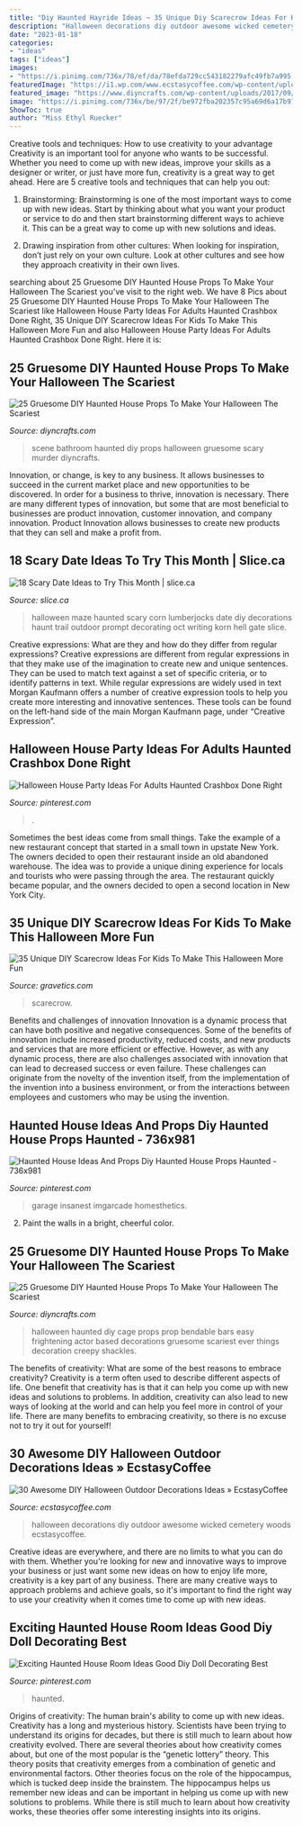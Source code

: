 ```yaml
---
title: "Diy Haunted Hayride Ideas ~ 35 Unique Diy Scarecrow Ideas For Kids To Make This Halloween More Fun"
description: "Halloween decorations diy outdoor awesome wicked cemetery woods ecstasycoffee"
date: "2023-01-18"
categories:
- "ideas"
tags: ["ideas"]
images:
- "https://i.pinimg.com/736x/78/ef/da/78efda729cc543182279afc49fb7a995.jpg"
featuredImage: "https://i1.wp.com/www.ecstasycoffee.com/wp-content/uploads/2016/10/Wicked-Woods-Cemetery-Halloween.jpg?resize=426%2C640&amp;ssl=1"
featured_image: "https://www.diyncrafts.com/wp-content/uploads/2017/09/2-bars.jpg"
image: "https://i.pinimg.com/736x/be/97/2f/be972fba202357c95a69d6a17b975048.jpg"
ShowToc: true
author: "Miss Ethyl Ruecker"
---
```



Creative tools and techniques: How to use creativity to your advantage
Creativity is an important tool for anyone who wants to be successful. Whether you need to come up with new ideas, improve your skills as a designer or writer, or just have more fun, creativity is a great way to get ahead. Here are 5 creative tools and techniques that can help you out:
1. Brainstorming: Brainstorming is one of the most important ways to come up with new ideas. Start by thinking about what you want your product or service to do and then start brainstorming different ways to achieve it. This can be a great way to come up with new solutions and ideas.

2. Drawing inspiration from other cultures: When looking for inspiration, don’t just rely on your own culture. Look at other cultures and see how they approach creativity in their own lives.

	

		
searching about 25 Gruesome DIY Haunted House Props To Make Your Halloween The Scariest you've visit to the right web. We have 8 Pics about 25 Gruesome DIY Haunted House Props To Make Your Halloween The Scariest like Halloween House Party Ideas For Adults Haunted Crashbox Done Right, 35 Unique DIY Scarecrow Ideas For Kids To Make This Halloween More Fun and also Halloween House Party Ideas For Adults Haunted Crashbox Done Right. Here it is:
		
    
## 25 Gruesome DIY Haunted House Props To Make Your Halloween The Scariest

<img loading=lazy src="http://www.diyncrafts.com/wp-content/uploads/2017/09/1-bathroom-scene.jpg" onerror="this.onerror=null;this.src='https://tse3.mm.bing.net/th?id=OIP.I0QdURmA5KDHsOS_3xssQwHaLM&amp;pid=15.1';" alt="25 Gruesome DIY Haunted House Props To Make Your Halloween The Scariest">

_Source: diyncrafts.com_

>scene bathroom haunted diy props halloween gruesome scary murder diyncrafts. 

	

Innovation, or change, is key to any business. It allows businesses to succeed in the current market place and new opportunities to be discovered. In order for a business to thrive, innovation is necessary. There are many different types of innovation, but some that are most beneficial to businesses are product innovation, customer innovation, and company innovation. Product Innovation allows businesses to create new products that they can sell and make a profit from.

    
## 18 Scary Date Ideas To Try This Month | Slice.ca

<img loading=lazy src="http://media.slice.ca/imageserve/wp-content/uploads/sites/5/2015/10/halloween-date-ideas-5/x.jpg" onerror="this.onerror=null;this.src='https://tse4.mm.bing.net/th?id=OIP.M84Tp6i2PISZa95F2LtoYQHaJ4&amp;pid=15.1';" alt="18 Scary Date Ideas to Try This Month | slice.ca">

_Source: slice.ca_

>halloween maze haunted scary corn lumberjocks date diy decorations haunt trail outdoor prompt decorating oct writing korn hell gate slice. 

	

Creative expressions: What are they and how do they differ from regular expressions?
Creative expressions are different from regular expressions in that they make use of the imagination to create new and unique sentences. They can be used to match text against a set of specific criteria, or to identify patterns in text.
While regular expressions are widely used in text Morgan Kaufmann offers a number of creative expression tools to help you create more interesting and innovative sentences. These tools can be found on the left-hand side of the main Morgan Kaufmann page, under “Creative Expression”.

    
## Halloween House Party Ideas For Adults Haunted Crashbox Done Right

<img loading=lazy src="https://i.pinimg.com/736x/78/ef/da/78efda729cc543182279afc49fb7a995.jpg" onerror="this.onerror=null;this.src='https://tse4.mm.bing.net/th?id=OIP.pevazhNWYoEIPjIvQWtmBgHaLH&amp;pid=15.1';" alt="Halloween House Party Ideas For Adults Haunted Crashbox Done Right">

_Source: pinterest.com_

>. 

	

Sometimes the best ideas come from small things. Take the example of a new restaurant concept that started in a small town in upstate New York. The owners decided to open their restaurant inside an old abandoned warehouse. The idea was to provide a unique dining experience for locals and tourists who were passing through the area. The restaurant quickly became popular, and the owners decided to open a second location in New York City.

    
## 35 Unique DIY Scarecrow Ideas For Kids To Make This Halloween More Fun

<img loading=lazy src="https://www.gravetics.com/wp-content/uploads/2017/07/Scarecrow-Halloween-Treat-Bags.jpg" onerror="this.onerror=null;this.src='https://tse3.mm.bing.net/th?id=OIP.ASabLyLYU8JMFgVXpLnN4wHaLH&amp;pid=15.1';" alt="35 Unique DIY Scarecrow Ideas For Kids To Make This Halloween More Fun">

_Source: gravetics.com_

>scarecrow. 

	

Benefits and challenges of innovation
Innovation is a dynamic process that can have both positive and negative consequences. Some of the benefits of innovation include increased productivity, reduced costs, and new products and services that are more efficient or effective. However, as with any dynamic process, there are also challenges associated with innovation that can lead to decreased success or even failure. These challenges can originate from the novelty of the invention itself, from the implementation of the invention into a business environment, or from the interactions between employees and customers who may be using the invention.

    
## Haunted House Ideas And Props Diy Haunted House Props Haunted - 736x981

<img loading=lazy src="https://i.pinimg.com/736x/8d/59/5d/8d595dd652cea69b29ccbdd323993df9.jpg" onerror="this.onerror=null;this.src='https://tse3.mm.bing.net/th?id=OIP.wpiMX824aTZ9u0WImzugDQHaJ3&amp;pid=15.1';" alt="Haunted House Ideas And Props Diy Haunted House Props Haunted - 736x981">

_Source: pinterest.com_

>garage insanest imgarcade homesthetics. 

	

2. Paint the walls in a bright, cheerful color.

    
## 25 Gruesome DIY Haunted House Props To Make Your Halloween The Scariest

<img loading=lazy src="https://www.diyncrafts.com/wp-content/uploads/2017/09/2-bars.jpg" onerror="this.onerror=null;this.src='https://tse3.mm.bing.net/th?id=OIP.gVe7Gt7v6AVeFWKX4B61sgHaJ4&amp;pid=15.1';" alt="25 Gruesome DIY Haunted House Props To Make Your Halloween The Scariest">

_Source: diyncrafts.com_

>halloween haunted diy cage props prop bendable bars easy frightening actor based decorations gruesome scariest ever things decoration creepy shackles. 

	

The benefits of creativity: What are some of the best reasons to embrace creativity?
Creativity is a term often used to describe different aspects of life. One benefit that creativity has is that it can help you come up with new ideas and solutions to problems. In addition, creativity can also lead to new ways of looking at the world and can help you feel more in control of your life. There are many benefits to embracing creativity, so there is no excuse not to try it out for yourself!

    
## 30 Awesome DIY Halloween Outdoor Decorations Ideas » EcstasyCoffee

<img loading=lazy src="https://i1.wp.com/www.ecstasycoffee.com/wp-content/uploads/2016/10/Wicked-Woods-Cemetery-Halloween.jpg?resize=426%2C640&amp;ssl=1" onerror="this.onerror=null;this.src='https://tse4.mm.bing.net/th?id=OIP.uBOzZ1K_gPBSu98NUO9MPgAAAA&amp;pid=15.1';" alt="30 Awesome DIY Halloween Outdoor Decorations Ideas » EcstasyCoffee">

_Source: ecstasycoffee.com_

>halloween decorations diy outdoor awesome wicked cemetery woods ecstasycoffee. 

	

Creative ideas are everywhere, and there are no limits to what you can do with them. Whether you're looking for new and innovative ways to improve your business or just want some new ideas on how to enjoy life more, creativity is a key part of any business. There are many creative ways to approach problems and achieve goals, so it's important to find the right way to use your creativity when it comes time to come up with new ideas.

    
## Exciting Haunted House Room Ideas Good Diy Doll Decorating Best

<img loading=lazy src="https://i.pinimg.com/736x/be/97/2f/be972fba202357c95a69d6a17b975048.jpg" onerror="this.onerror=null;this.src='https://tse3.mm.bing.net/th?id=OIP.lycAbNidoiJOt_ZgjrJ7ZQHaLz&amp;pid=15.1';" alt="Exciting Haunted House Room Ideas Good Diy Doll Decorating Best">

_Source: pinterest.com_

>haunted. 

	

Origins of creativity: The human brain's ability to come up with new ideas.
Creativity has a long and mysterious history. Scientists have been trying to understand its origins for decades, but there is still much to learn about how creativity evolved. There are several theories about how creativity comes about, but one of the most popular is the “genetic lottery” theory. This theory posits that creativity emerges from a combination of genetic and environmental factors. Other theories focus on the role of the hippocampus, which is tucked deep inside the brainstem. The hippocampus helps us remember new ideas and can be important in helping us come up with new solutions to problems. While there is still much to learn about how creativity works, these theories offer some interesting insights into its origins.

